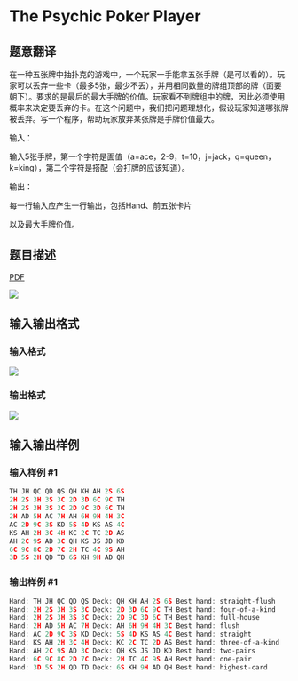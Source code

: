 # The Psychic Poker Player

## 题意翻译

在一种五张牌中抽扑克的游戏中，一个玩家一手能拿五张手牌（是可以看的）。玩家可以丢弃一些卡（最多5张，最少不丢），并用相同数量的牌组顶部的牌（面要朝下）。要求的是最后的最大手牌的价值。玩家看不到牌组中的牌，因此必须使用概率来决定要丢弃的卡。在这个问题中，我们把问题理想化，假设玩家知道哪张牌被丢弃。写一个程序，帮助玩家放弃某张牌是手牌价值最大。

输入：

输入5张手牌，第一个字符是面值（a=ace，2-9，t=10，j=jack，q=queen，k=king），第二个字符是搭配（会打牌的应该知道）。

输出：

每一行输入应产生一行输出，包括Hand、前五张卡片

以及最大手牌价值。

## 题目描述

[problemUrl]: https://uva.onlinejudge.org/index.php?option=com_onlinejudge&Itemid=8&category=3&page=show_problem&problem=67

[PDF](https://uva.onlinejudge.org/external/1/p131.pdf)

![](https://cdn.luogu.com.cn/upload/vjudge_pic/UVA131/25e03579971d2e95a25b307ae3eb67b9fbc54b08.png)

## 输入输出格式

### 输入格式

![](https://cdn.luogu.com.cn/upload/vjudge_pic/UVA131/5cbf0ff3d07f4b5bf7d11b66c704ab102f82f962.png)

### 输出格式

![](https://cdn.luogu.com.cn/upload/vjudge_pic/UVA131/5f11845aac0c9934e3b8dcb86d0474cfa0a21154.png)

## 输入输出样例

### 输入样例 #1

```cpp
TH JH QC QD QS QH KH AH 2S 6S
2H 2S 3H 3S 3C 2D 3D 6C 9C TH
2H 2S 3H 3S 3C 2D 9C 3D 6C TH
2H AD 5H AC 7H AH 6H 9H 4H 3C
AC 2D 9C 3S KD 5S 4D KS AS 4C
KS AH 2H 3C 4H KC 2C TC 2D AS
AH 2C 9S AD 3C QH KS JS JD KD
6C 9C 8C 2D 7C 2H TC 4C 9S AH
3D 5S 2H QD TD 6S KH 9H AD QH
```


### 输出样例 #1

```cpp
Hand: TH JH QC QD QS Deck: QH KH AH 2S 6S Best hand: straight-flush
Hand: 2H 2S 3H 3S 3C Deck: 2D 3D 6C 9C TH Best hand: four-of-a-kind
Hand: 2H 2S 3H 3S 3C Deck: 2D 9C 3D 6C TH Best hand: full-house
Hand: 2H AD 5H AC 7H Deck: AH 6H 9H 4H 3C Best hand: flush
Hand: AC 2D 9C 3S KD Deck: 5S 4D KS AS 4C Best hand: straight
Hand: KS AH 2H 3C 4H Deck: KC 2C TC 2D AS Best hand: three-of-a-kind
Hand: AH 2C 9S AD 3C Deck: QH KS JS JD KD Best hand: two-pairs
Hand: 6C 9C 8C 2D 7C Deck: 2H TC 4C 9S AH Best hand: one-pair
Hand: 3D 5S 2H QD TD Deck: 6S KH 9H AD QH Best hand: highest-card
```



